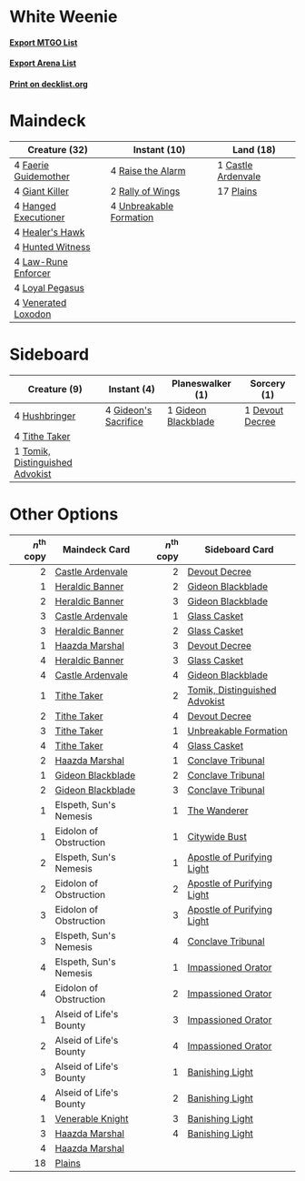 # White Weenie

#### [Export MTGO List](../collection/White%20Weenie/White%20Weenie.txt)
#### [Export Arena List](../collection/White%20Weenie/White%20Weenie_arena.txt)
#### [Print on decklist.org](http://decklist.org/?deckmain=1%09Castle%20Ardenvale%0A4%09Faerie%20Guidemother%0A4%09Giant%20Killer%0A4%09Hanged%20Executioner%0A4%09Healer's%20Hawk%0A4%09Hunted%20Witness%0A4%09Law-Rune%20Enforcer%0A4%09Loyal%20Pegasus%0A17%09Plains%0A4%09Raise%20the%20Alarm%0A2%09Rally%20of%20Wings%0A4%09Unbreakable%20Formation%0A4%09Venerated%20Loxodon&deckside=1%09Devout%20Decree%0A1%09Gideon%20Blackblade%0A4%09Gideon's%20Sacrifice%0A4%09Hushbringer%0A4%09Tithe%20Taker%0A1%09Tomik,%20Distinguished%20Advokist)
# Maindeck

|                                         Creature (32)                                         |                                           Instant (10)                                           |                                          Land (18)                                          |
|-----------------------------------------------------------------------------------------------|--------------------------------------------------------------------------------------------------|---------------------------------------------------------------------------------------------|
|4 [Faerie Guidemother](http://gatherer.wizards.com/Pages/Card/Details.aspx?multiverseid=472973)|4 [Raise the Alarm](http://gatherer.wizards.com/Pages/Card/Details.aspx?multiverseid=416853)      |1 [Castle Ardenvale](http://gatherer.wizards.com/Pages/Card/Details.aspx?multiverseid=473200)|
|4 [Giant Killer](http://gatherer.wizards.com/Pages/Card/Details.aspx?multiverseid=472976)      |2 [Rally of Wings](http://gatherer.wizards.com/Pages/Card/Details.aspx?multiverseid=460954)       |17 [Plains](http://gatherer.wizards.com/Pages/Card/Details.aspx?multiverseid=439856)         |
|4 [Hanged Executioner](http://gatherer.wizards.com/Pages/Card/Details.aspx?multiverseid=466776)|4 [Unbreakable Formation](http://gatherer.wizards.com/Pages/Card/Details.aspx?multiverseid=457173)|                                                                                             |
|4 [Healer's Hawk](http://gatherer.wizards.com/Pages/Card/Details.aspx?multiverseid=452764)     |                                                                                                  |                                                                                             |
|4 [Hunted Witness](http://gatherer.wizards.com/Pages/Card/Details.aspx?multiverseid=452765)    |                                                                                                  |                                                                                             |
|4 [Law-Rune Enforcer](http://gatherer.wizards.com/Pages/Card/Details.aspx?multiverseid=460947) |                                                                                                  |                                                                                             |
|4 [Loyal Pegasus](http://gatherer.wizards.com/Pages/Card/Details.aspx?multiverseid=446065)     |                                                                                                  |                                                                                             |
|4 [Venerated Loxodon](http://gatherer.wizards.com/Pages/Card/Details.aspx?multiverseid=452780) |                                                                                                  |                                                                                             |


# Sideboard

|                                               Creature (9)                                               |                                          Instant (4)                                          |                                       Planeswalker (1)                                       |                                       Sorcery (1)                                        |
|----------------------------------------------------------------------------------------------------------|-----------------------------------------------------------------------------------------------|----------------------------------------------------------------------------------------------|------------------------------------------------------------------------------------------|
|4 [Hushbringer](http://gatherer.wizards.com/Pages/Card/Details.aspx?multiverseid=472980)                  |4 [Gideon's Sacrifice](http://gatherer.wizards.com/Pages/Card/Details.aspx?multiverseid=460941)|1 [Gideon Blackblade](http://gatherer.wizards.com/Pages/Card/Details.aspx?multiverseid=463943)|1 [Devout Decree](http://gatherer.wizards.com/Pages/Card/Details.aspx?multiverseid=466767)|
|4 [Tithe Taker](http://gatherer.wizards.com/Pages/Card/Details.aspx?multiverseid=457171)                  |                                                                                               |                                                                                              |                                                                                          |
|1 [Tomik, Distinguished Advokist](http://gatherer.wizards.com/Pages/Card/Details.aspx?multiverseid=460961)|                                                                                               |                                                                                              |                                                                                          |


# Other Options

|*n*<sup>th</sup> copy|                                       Maindeck Card                                        |*n*<sup>th</sup> copy|                                             Sideboard Card                                             |
|--------------------:|--------------------------------------------------------------------------------------------|--------------------:|--------------------------------------------------------------------------------------------------------|
|                    2|[Castle Ardenvale](http://gatherer.wizards.com/Pages/Card/Details.aspx?multiverseid=473200) |                    2|[Devout Decree](http://gatherer.wizards.com/Pages/Card/Details.aspx?multiverseid=466767)                |
|                    1|[Heraldic Banner](http://gatherer.wizards.com/Pages/Card/Details.aspx?multiverseid=473184)  |                    2|[Gideon Blackblade](http://gatherer.wizards.com/Pages/Card/Details.aspx?multiverseid=463943)            |
|                    2|[Heraldic Banner](http://gatherer.wizards.com/Pages/Card/Details.aspx?multiverseid=473184)  |                    3|[Gideon Blackblade](http://gatherer.wizards.com/Pages/Card/Details.aspx?multiverseid=463943)            |
|                    3|[Castle Ardenvale](http://gatherer.wizards.com/Pages/Card/Details.aspx?multiverseid=473200) |                    1|[Glass Casket](http://gatherer.wizards.com/Pages/Card/Details.aspx?multiverseid=472977)                 |
|                    3|[Heraldic Banner](http://gatherer.wizards.com/Pages/Card/Details.aspx?multiverseid=473184)  |                    2|[Glass Casket](http://gatherer.wizards.com/Pages/Card/Details.aspx?multiverseid=472977)                 |
|                    1|[Haazda Marshal](http://gatherer.wizards.com/Pages/Card/Details.aspx?multiverseid=452763)   |                    3|[Devout Decree](http://gatherer.wizards.com/Pages/Card/Details.aspx?multiverseid=466767)                |
|                    4|[Heraldic Banner](http://gatherer.wizards.com/Pages/Card/Details.aspx?multiverseid=473184)  |                    3|[Glass Casket](http://gatherer.wizards.com/Pages/Card/Details.aspx?multiverseid=472977)                 |
|                    4|[Castle Ardenvale](http://gatherer.wizards.com/Pages/Card/Details.aspx?multiverseid=473200) |                    4|[Gideon Blackblade](http://gatherer.wizards.com/Pages/Card/Details.aspx?multiverseid=463943)            |
|                    1|[Tithe Taker](http://gatherer.wizards.com/Pages/Card/Details.aspx?multiverseid=457171)      |                    2|[Tomik, Distinguished Advokist](http://gatherer.wizards.com/Pages/Card/Details.aspx?multiverseid=460961)|
|                    2|[Tithe Taker](http://gatherer.wizards.com/Pages/Card/Details.aspx?multiverseid=457171)      |                    4|[Devout Decree](http://gatherer.wizards.com/Pages/Card/Details.aspx?multiverseid=466767)                |
|                    3|[Tithe Taker](http://gatherer.wizards.com/Pages/Card/Details.aspx?multiverseid=457171)      |                    1|[Unbreakable Formation](http://gatherer.wizards.com/Pages/Card/Details.aspx?multiverseid=457173)        |
|                    4|[Tithe Taker](http://gatherer.wizards.com/Pages/Card/Details.aspx?multiverseid=457171)      |                    4|[Glass Casket](http://gatherer.wizards.com/Pages/Card/Details.aspx?multiverseid=472977)                 |
|                    2|[Haazda Marshal](http://gatherer.wizards.com/Pages/Card/Details.aspx?multiverseid=452763)   |                    1|[Conclave Tribunal](http://gatherer.wizards.com/Pages/Card/Details.aspx?multiverseid=452756)            |
|                    1|[Gideon Blackblade](http://gatherer.wizards.com/Pages/Card/Details.aspx?multiverseid=463943)|                    2|[Conclave Tribunal](http://gatherer.wizards.com/Pages/Card/Details.aspx?multiverseid=452756)            |
|                    2|[Gideon Blackblade](http://gatherer.wizards.com/Pages/Card/Details.aspx?multiverseid=463943)|                    3|[Conclave Tribunal](http://gatherer.wizards.com/Pages/Card/Details.aspx?multiverseid=452756)            |
|                    1|Elspeth, Sun's Nemesis                                                                      |                    1|[The Wanderer](http://gatherer.wizards.com/Pages/Card/Details.aspx?multiverseid=460964)                 |
|                    1|Eidolon of Obstruction                                                                      |                    1|[Citywide Bust](http://gatherer.wizards.com/Pages/Card/Details.aspx?multiverseid=452754)                |
|                    2|Elspeth, Sun's Nemesis                                                                      |                    1|[Apostle of Purifying Light](http://gatherer.wizards.com/Pages/Card/Details.aspx?multiverseid=466760)   |
|                    2|Eidolon of Obstruction                                                                      |                    2|[Apostle of Purifying Light](http://gatherer.wizards.com/Pages/Card/Details.aspx?multiverseid=466760)   |
|                    3|Eidolon of Obstruction                                                                      |                    3|[Apostle of Purifying Light](http://gatherer.wizards.com/Pages/Card/Details.aspx?multiverseid=466760)   |
|                    3|Elspeth, Sun's Nemesis                                                                      |                    4|[Conclave Tribunal](http://gatherer.wizards.com/Pages/Card/Details.aspx?multiverseid=452756)            |
|                    4|Elspeth, Sun's Nemesis                                                                      |                    1|[Impassioned Orator](http://gatherer.wizards.com/Pages/Card/Details.aspx?multiverseid=469859)           |
|                    4|Eidolon of Obstruction                                                                      |                    2|[Impassioned Orator](http://gatherer.wizards.com/Pages/Card/Details.aspx?multiverseid=469859)           |
|                    1|Alseid of Life's Bounty                                                                     |                    3|[Impassioned Orator](http://gatherer.wizards.com/Pages/Card/Details.aspx?multiverseid=469859)           |
|                    2|Alseid of Life's Bounty                                                                     |                    4|[Impassioned Orator](http://gatherer.wizards.com/Pages/Card/Details.aspx?multiverseid=469859)           |
|                    3|Alseid of Life's Bounty                                                                     |                    1|[Banishing Light](http://gatherer.wizards.com/Pages/Card/Details.aspx?multiverseid=405135)              |
|                    4|Alseid of Life's Bounty                                                                     |                    2|[Banishing Light](http://gatherer.wizards.com/Pages/Card/Details.aspx?multiverseid=405135)              |
|                    1|[Venerable Knight](http://gatherer.wizards.com/Pages/Card/Details.aspx?multiverseid=472997) |                    3|[Banishing Light](http://gatherer.wizards.com/Pages/Card/Details.aspx?multiverseid=405135)              |
|                    3|[Haazda Marshal](http://gatherer.wizards.com/Pages/Card/Details.aspx?multiverseid=452763)   |                    4|[Banishing Light](http://gatherer.wizards.com/Pages/Card/Details.aspx?multiverseid=405135)              |
|                    4|[Haazda Marshal](http://gatherer.wizards.com/Pages/Card/Details.aspx?multiverseid=452763)   |                     |                                                                                                        |
|                   18|[Plains](http://gatherer.wizards.com/Pages/Card/Details.aspx?multiverseid=439856)           |                     |                                                                                                        |

